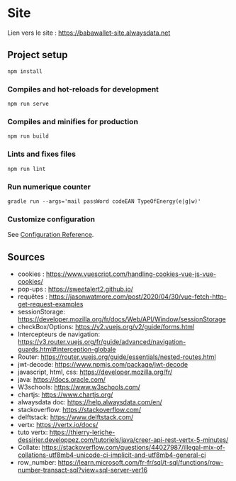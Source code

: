 # Site

Lien vers le site : https://babawallet-site.alwaysdata.net

## Project setup
```
npm install
```

### Compiles and hot-reloads for development
```
npm run serve
```

### Compiles and minifies for production
```
npm run build
```

### Lints and fixes files
```
npm run lint
```

### Run numerique counter
```
gradle run --args='mail passWord codeEAN TypeOfEnergy(e|g|w)'
```

### Customize configuration
See [Configuration Reference](https://cli.vuejs.org/config/).

## Sources 
 *   cookies : https://www.vuescript.com/handling-cookies-vue-js-vue-cookies/
 *   pop-ups : https://sweetalert2.github.io/
 *   requêtes : https://jasonwatmore.com/post/2020/04/30/vue-fetch-http-get-request-examples
 *   sessionStorage: https://developer.mozilla.org/fr/docs/Web/API/Window/sessionStorage
 *   checkBox/Options: https://v2.vuejs.org/v2/guide/forms.html
 *   Intercepteurs de navigation: https://v3.router.vuejs.org/fr/guide/advanced/navigation-guards.html#interception-globale
 *   Router: https://router.vuejs.org/guide/essentials/nested-routes.html
 *   jwt-decode: https://www.npmjs.com/package/jwt-decode
 *   javascript, html, css: https://developer.mozilla.org/fr/
 *   java: https://docs.oracle.com/
 *   W3schools: https://www.w3schools.com/
 *   chartjs: https://www.chartjs.org/
 *   alwaysdata doc: https://help.alwaysdata.com/en/
 *   stackoverflow: https://stackoverflow.com/
 *   delftstack: https://www.delftstack.com/
 *   vertx: https://vertx.io/docs/
 *   tuto vertx: https://thierry-leriche-dessirier.developpez.com/tutoriels/java/creer-api-rest-vertx-5-minutes/
 *   Collate: https://stackoverflow.com/questions/44027987/illegal-mix-of-collations-utf8mb4-unicode-ci-implicit-and-utf8mb4-general-ci
 *	 row_number: https://learn.microsoft.com/fr-fr/sql/t-sql/functions/row-number-transact-sql?view=sql-server-ver16

